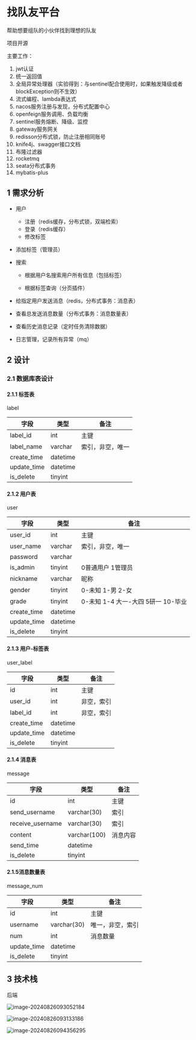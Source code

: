 # 找队友平台

帮助想要组队的小伙伴找到理想的队友

项目开源

主要工作：

1. jwt认证
2. 统一返回值
3. 全局异常处理器（实验得到：与sentinel配合使用时，如果触发降级或者blockException则不生效）
4. 流式编程、lambda表达式
5. nacos服务注册与发现，分布式配置中心
6. openfeign服务调用、负载均衡
7. sentinel服务熔断、降级、监控
8. gateway服务网关
9. redisson分布式锁，防止注册相同账号
10. knife4j、swagger接口文档
11. 布隆过滤器
12. rocketmq
13. seata分布式事务
14. mybatis-plus

## 1 需求分析

- 用户
  - 注册（redis缓存，分布式锁，双端检索）
  - 登录（redis缓存）
  - 修改标签
  
- 添加标签（管理员）

- 搜索
  - 根据用户名搜索用户所有信息（包括标签）
  
  - 根据标签查询（分页插件）
  
- 给指定用户发送消息（redis，分布式事务：消息表）

- 查看总发送消息数量（分布式事务：消息数量表）

- 查看历史消息记录（定时任务清除数据）

- 日志管理，记录所有异常（mq）

## 2 设计

### 2.1 数据库表设计

#### 2.1.1 **标签表**

label

| 字段        | 类型     | 备注             |
| ----------- | -------- | ---------------- |
| label_id    | int      | 主键             |
| label_name  | varchar  | 索引，非空，唯一 |
| create_time | datetime |                  |
| update_time | datetime |                  |
| is_delete   | tinyint  |                  |

#### 2.1.2 **用户表**

user

| 字段        | 类型     | 备注                               |
| ----------- | -------- | ---------------------------------- |
| user_id     | int      | 主键                               |
| user_name   | varchar  | 索引，非空，唯一                   |
| password    | varchar  |                                    |
| is_admin    | tinyint  | 0普通用户  1管理员                 |
| nickname    | varchar  | 昵称                               |
| gender      | tinyint  | 0-未知 1-男 2-女                   |
| grade       | tinyint  | 0-未知 1-4 大一-大四 5研一 10-毕业 |
| create_time | datetime |                                    |
| update_time | datetime |                                    |
| is_delete   | tinyint  |                                    |

#### 2.1.3 用户-标签表

user_label

| 字段        | 类型     | 备注       |
| ----------- | -------- | ---------- |
| id          | int      | 主键       |
| user_id     | int      | 非空，索引 |
| label_id    | int      | 非空，索引 |
| create_time | datetime |            |
| update_time | datetime |            |
| is_delete   | tinyint  |            |

#### 2.1.4 消息表

message

| 字段             | 类型         | 备注     |
| ---------------- | ------------ | -------- |
| id               | int          | 主键     |
| send_username    | varchar(30)  | 索引     |
| receive_username | varchar(30)  | 索引     |
| content          | varchar(100) | 消息内容 |
| send_time        | datetime     |          |
| is_delete        | tinyint      |          |

#### 2.1.5消息数量表

message_num

| 字段        | 类型        | 备注             |
| ----------- | ----------- | ---------------- |
| id          | int         | 主键             |
| username    | varchar(30) | 唯一，非空，索引 |
| num         | int         | 消息数量         |
| update_time | datetime    |                  |
| is_delete   | tinyint     |                  |

## 3 技术栈

后端

![image-20240826093052184](C:\Users\zzy\AppData\Roaming\Typora\typora-user-images\image-20240826093052184.png)

![image-20240826093133186](C:\Users\zzy\AppData\Roaming\Typora\typora-user-images\image-20240826093133186.png)

![image-20240826094356295](C:\Users\zzy\AppData\Roaming\Typora\typora-user-images\image-20240826094356295.png)